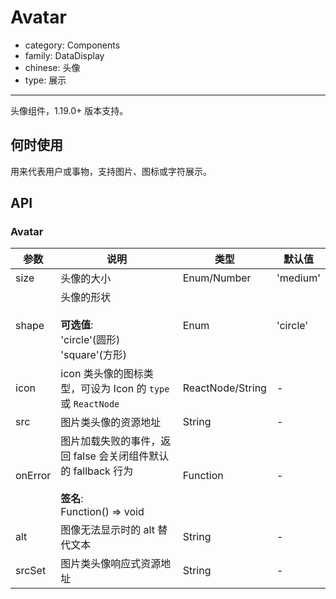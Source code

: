 # Avatar

-   category: Components
-   family: DataDisplay
-   chinese: 头像
-   type: 展示

---

头像组件，1.19.0+ 版本支持。

## 何时使用

用来代表用户或事物，支持图片、图标或字符展示。

## API

### Avatar

| 参数      | 说明                                                                           | 类型               | 默认值      |
| ------- | ---------------------------------------------------------------------------- | ---------------- | -------- |
| size    | 头像的大小                                                                        | Enum/Number      | 'medium' |
| shape   | 头像的形状<br><br>**可选值**:<br>'circle'(圆形)<br>'square'(方形)                        | Enum             | 'circle' |
| icon    | icon 类头像的图标类型，可设为 Icon 的 `type` 或 `ReactNode`                                | ReactNode/String | -        |
| src     | 图片类头像的资源地址                                                                   | String           | -        |
| onError | 图片加载失败的事件，返回 false 会关闭组件默认的 fallback 行为<br><br>**签名**:<br>Function() => void | Function         | -        |
| alt     | 图像无法显示时的 alt 替代文本                                                            | String           | -        |
| srcSet  | 图片类头像响应式资源地址                                                                 | String           | -        |
